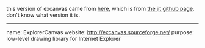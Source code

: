 this version of excanvas came from
[here](https://github.com/philogb/jit/blob/f45cab96f9e2ea2f2ecb0e0ead4388e6d1797981/Extras/excanvas.js),
which is from [the jit github page](https://github.com/philogb/jit).  don't
know what version it is.

---
name: ExplorerCanvas
website: http://excanvas.sourceforge.net/
purpose: low-level drawing library for Internet Explorer
